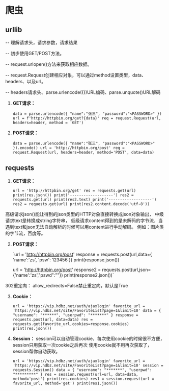 # 爬虫

## urllib
-- 理解请求头，请求参数，请求结果

-- 初步使用GET/POST方法。

-- request.urlopen()方法来获取相应数据。

-- request.Request创建相应对象，可以通过method设置类型，data、headers、以及url。 

-- headers请求头、parse.urlencode({})URL编码、parse.unquote()URL解码

1. **GET请求：**


    `data = parse.urlencode({
        "name":"张三",
        "password":"<PASSWORD>"
    })
    url = f'http://httpbin.org/get?{data}'
    req = request.Request(url, headers=header, method = 'GET')`

2. **POST请求：**


    `data = parse.urlencode({
        "name":"张三",
        "password":"<PASSWORD>"
    }).encode()
    url = 'http://httpbin.org/post'
    req = request.Request(url, headers=header, method='POST', data=data)`


## requests

1. **GET请求：**


    `url = 'http://httpbin.org/get'
    res = requests.get(url)
    print(res.json())
    print('-------------------')
    res2 = requests.get(url)
    print(res2.text)
    print('-------------------')
    res2 = requests.get(url)
    print(res2.content.decode('utf-8'))`

高级请求json()能让得到的json类型的HTTP对象直接转换成json对象输出，
中级请求text是转换成string字符串，
低级请求content得到的是未解码的字节流，当遇到text和json无法自动解析的时候可以用content进行手动解码。
例如：图片类的字节流，百度等。

2. **POST请求：**


    `url = 'http://httpbin.org/post'
    response = requests.post(url,data={
        'name':'zs',
        'psw': 123456
    })
    print(response.json())
    
    url = 'http://httpbin.org/post'
    response2 = requests.post(url,json={'name':'zs',"pswd":"<PASSWORD>"})
    print(response2.json())`

302重定向：
allow_redirects=False禁止重定向，默认是True

3. **Cookie：**


    `url = 'https://vip.hdbz.net/auth/ajaxlogin'
    favorite_url = 'https://vip.hdbz.net/site/FavoriteList?page=1&limit=10'
    data = {
        "username": "******",
        "userpwd": "*******"
    }
    response = requests.post(url, data=data)
    res = requests.get(favorite_url,cookies=response.cookies)
    print(res.json())`


4. **Session：**
session可以自动管理cookie，每次使用cookie的时候很不方便，session只用获取一次cookie之后再次
使用cookie就不用再次获取了，session帮你自动获取。


    `url = 'https://vip.hdbz.net/auth/ajaxlogin'
    favorite_url = 'https://vip.hdbz.net/site/FavoriteList?page=1&limit=10'
    session = requests.Session()
    data = {
        "username": "*******",
        "userpwd": "*********"
    }
    res = session.request(url=url, data=data, method='post')
    print(res.cookies)
    res1 = session.request(url = favorite_url, method='get')
    print(res1.json())`